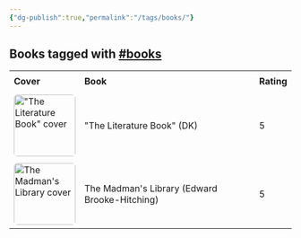 ```yaml
---
{"dg-publish":true,"permalink":"/tags/books/"}
---
```



<h2><span>Books tagged with <a href="#books" class="tag" target="_blank" rel="noopener nofollow">#books</a></span></h2><table style="border-collapse: collapse; width: 100%; font-family: inherit;"><tbody><tr><th style="text-align: left; padding: 8px; border-bottom: 2px solid var(--text-accent); background-color: var(--background-secondary);">Cover</th><th style="text-align: left; padding: 8px; border-bottom: 2px solid var(--text-accent); background-color: var(--background-secondary);">Book</th><th style="text-align: left; padding: 8px; border-bottom: 2px solid var(--text-accent); background-color: var(--background-secondary);">Rating</th></tr><tr style="background-color: var(--background-primary); transition: background-color 0.2s;"><td style="padding: 6px 8px;"><a href="obsidian://open?vault=Obsidian%20Vault&amp;file=books%2FDK%20-%20The%20Literature%20Book.md"><img src="http://books.google.com/books/content?id=T0NgCwAAQBAJ&amp;printsec=frontcover&amp;img=1&amp;zoom=1&amp;edge=curl&amp;source=gbs_api" alt="&quot;The Literature Book&quot; cover" width="110" style="border-radius: 6px;"></a></td><td style="padding: 6px 8px;"><a href="obsidian://open?vault=Obsidian%20Vault&amp;file=books%2FDK%20-%20The%20Literature%20Book.md" style="text-decoration: none; color: var(--text-normal);">"The Literature Book" (DK)</a></td><td style="padding: 6px 8px;">5</td></tr><tr style="background-color: var(--background-modifier-hover); transition: background-color 0.2s;"><td style="padding: 6px 8px;"><a href="obsidian://open?vault=Obsidian%20Vault&amp;file=books%2FEdward%20Brooke-Hitching%20-%20The%20Madman's%20Library.md"><img src="http://books.google.com/books/content?id=lKIFEAAAQBAJ&amp;printsec=frontcover&amp;img=1&amp;zoom=1&amp;edge=curl&amp;source=gbs_api" alt="The Madman's Library cover" width="110" style="border-radius: 6px;"></a></td><td style="padding: 6px 8px;"><a href="obsidian://open?vault=Obsidian%20Vault&amp;file=books%2FEdward%20Brooke-Hitching%20-%20The%20Madman's%20Library.md" style="text-decoration: none; color: var(--text-normal);">The Madman's Library (Edward Brooke-Hitching)</a></td><td style="padding: 6px 8px;">5</td></tr></tbody></table>
